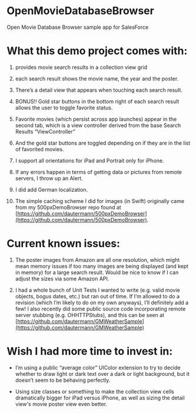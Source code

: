 # OpenMovieDatabaseBrowser
Open Movie Database Browser sample app for SalesForce

# What this demo project comes with:

1. provides movie search results in a collection view grid

2. each search result shows the movie name, the year and the poster. 

3. There’s a detail view that appears when touching each search result.

4. BONUS!! Gold star buttons in the bottom right of each search result allows the user to toggle favorite status.

5. Favorite movies (which persist across app launches) appear in the second tab, which is a view controller derived from the base Search Results “ViewController”

6. And the gold star buttons are toggled depending on if they are in the list of favorited movies.

7. I support all orientations for iPad and Portrait only for iPhone.

8. If any errors happen in terms of getting data or pictures from remote servers, I throw up an Alert.

9. I did add German localization. 

10. The simple caching scheme I did for images (in Swift) originally came from my 500pxDemoBrowser repo found at [https://github.com/dautermann/500pxDemoBrowser](https://github.com/dautermann/500pxDemoBrowser).

# Current known issues:

1. The poster images from Amazon are all one resolution, which might mean memory issues if too many images are being displayed (and kept in memory) for a large search result.  Would be nice to know if I can adjust the sizes via some Amazon API.

2. I had a whole bunch of Unit Tests I wanted to write (e.g. valid movie objects, bogus dates, etc.) but ran out of time.  If I’m allowed to do a revision (which I’m likely to do on my own anyways), I’ll definitely add a few!  I also recently did some public source code incorporating remote server stubbing (e.g. OHHTTPStubs), and this can be seen at [https://github.com/dautermann/GMWeatherSample](https://github.com/dautermann/GMWeatherSample)

# Wish I had more time to invest in:

* I’m using a public “average color” UIColor extension to try to decide whether to draw light or dark text over a dark or light background, but it doesn’t seem to be behaving perfectly.

* Using size classes or something to make the collection view cells dramatically bigger for iPad versus iPhone, as well as sizing the detail view's movie poster view even better.
